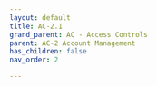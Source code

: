 ```yaml
---
layout: default
title: AC-2.1
grand_parent: AC - Access Controls
parent: AC-2 Account Management
has_children: false
nav_order: 2

---
```


